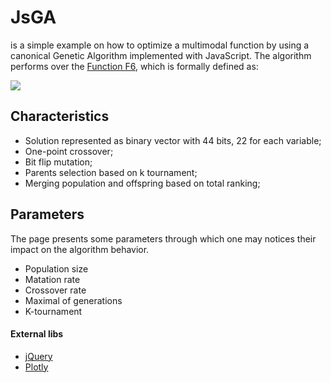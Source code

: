 # JsGA
is a simple example on how to optimize a multimodal function by using a canonical Genetic Algorithm implemented with JavaScript. The algorithm performs over the [Function F6](http://www.cs.unm.edu/~neal.holts/dga/benchmarkFunction/schafferf6.html), which is formally defined as:

![](https://latex.codecogs.com/svg.latex?f(x,y)=0.5&plus;\frac{\sin^2(\sqrt{x^2&space;&plus;&space;y^2})-0.5}{[1&plus;0.001&space;\cdot&space;(x^2&space;&plus;&space;y^2)]^2})

## Characteristics
 - Solution represented as binary vector with 44 bits, 22 for each variable;
 - One-point crossover;
 - Bit flip mutation;
 - Parents selection based on k tournament;
 - Merging population and offspring based on total ranking;
 
## Parameters
The page presents some parameters through which one may notices their impact on the algorithm behavior.  
 - Population size
 - Matation rate
 - Crossover rate
 - Maximal of generations
 - K-tournament

#### External libs
  - [jQuery](http://jquery.com)
  - [Plotly](https://plot.ly/javascript/)
